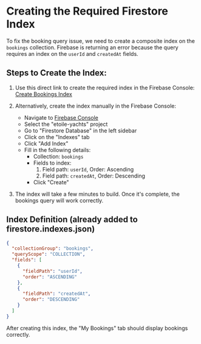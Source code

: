 # Creating the Required Firestore Index

To fix the booking query issue, we need to create a composite index on the `bookings` collection. Firebase is returning an error because the query requires an index on the `userId` and `createdAt` fields.

## Steps to Create the Index:

1. Use this direct link to create the required index in the Firebase Console:
   [Create Bookings Index](https://console.firebase.google.com/v1/r/project/etoile-yachts/firestore/indexes?create_composite=Ck5wcm9qZWN0cy9ldG9pbGUteWFjaHRzL2RhdGFiYXNlcy8oZGVmYXVsdCkvY29sbGVjdGlvbkdyb3Vwcy9ib29raW5ncy9pbmRleGVzL18QARoKCgZ1c2VySWQQARoNCgljcmVhdGVkQXQQAhoMCghfX25hbWVfXxAC)

2. Alternatively, create the index manually in the Firebase Console:
   - Navigate to [Firebase Console](https://console.firebase.google.com)
   - Select the "etoile-yachts" project
   - Go to "Firestore Database" in the left sidebar
   - Click on the "Indexes" tab
   - Click "Add Index"
   - Fill in the following details:
     - Collection: `bookings`
     - Fields to index:
       1. Field path: `userId`, Order: Ascending
       2. Field path: `createdAt`, Order: Descending
     - Click "Create"

3. The index will take a few minutes to build. Once it's complete, the bookings query will work correctly.

## Index Definition (already added to firestore.indexes.json)

```json
{
  "collectionGroup": "bookings",
  "queryScope": "COLLECTION",
  "fields": [
    {
      "fieldPath": "userId",
      "order": "ASCENDING"
    },
    {
      "fieldPath": "createdAt",
      "order": "DESCENDING"
    }
  ]
}
```

After creating this index, the "My Bookings" tab should display bookings correctly.